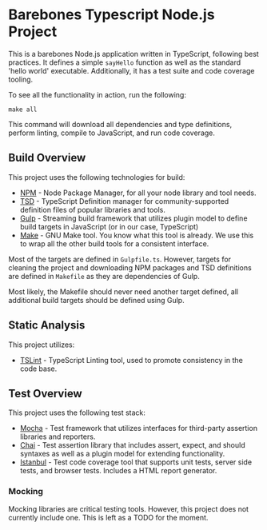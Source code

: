 # Barebones Typescript Node.js Project

This is a barebones Node.js application written in TypeScript, following best practices. It defines a simple `sayHello` function as well as the standard 'hello world' executable. Additionally, it has a test suite and code coverage tooling.

To see all the functionality in action, run the following:

    make all

This command will download all dependencies and type definitions, perform linting, compile to JavaScript, and run code coverage.

## Build Overview

This project uses the following technologies for build:

* [NPM](https://github.com/npm/npm) - Node Package Manager, for all your node library and tool needs.
* [TSD](https://github.com/DefinitelyTyped/tsd) - TypeScript Definition manager for community-supported definition files of popular libraries and tools.
* [Gulp](https://github.com/gulpjs/gulp) - Streaming build framework that utilizes plugin model to define build targets in JavaScript (or in our case, TypeScript)
* [Make](https://www.gnu.org/software/make/) - GNU Make tool. You know what this tool is already. We use this to wrap all the other build tools for a consistent interface.

Most of the targets are defined in `Gulpfile.ts`. However, targets for cleaning the project and downloading NPM packages and TSD definitions are defined in `Makefile` as they are dependencies of Gulp.

Most likely, the Makefile should never need another target defined, all additional build targets should be defined using Gulp.

## Static Analysis

This project utilizes:

* [TSLint](https://github.com/palantir/tslint) - TypeScript Linting tool, used to promote consistency in the code base.

## Test Overview

This project uses the following test stack:

* [Mocha](https://github.com/mochajs/mocha) - Test framework that utilizes interfaces for third-party assertion libraries and reporters.
* [Chai](https://github.com/chaijs/chai) - Test assertion library that includes assert, expect, and should syntaxes as well as a plugin model for extending functionality.
* [Istanbul](https://github.com/gotwarlost/istanbul) - Test code coverage tool that supports unit tests, server side tests, and browser tests. Includes a HTML report generator.

### Mocking

Mocking libraries are critical testing tools. However, this project does not currently include one. This is left as a TODO for the moment.
